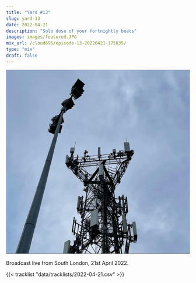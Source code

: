 ```yaml
---
title: "Yard #13"
slug: yard-13
date: 2022-04-21
description: "Solo dose of your fortnightly beats"
images: images/featured.JPG
mix_url: /cloud696/episode-13-20220421-175835/
type: "mix"
draft: false
---
```


![artwork](images/featured.JPG)

Broadcast live from South London, 21st April 2022.

{{< tracklist "data/tracklists/2022-04-21.csv" >}}
